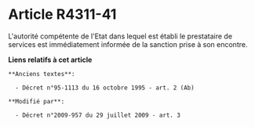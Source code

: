 # Article R4311-41

L'autorité compétente de l'Etat dans lequel est établi le prestataire de services est immédiatement informée de la sanction
prise à son encontre.

**Liens relatifs à cet article**

	**Anciens textes**:

	  - Décret n°95-1113 du 16 octobre 1995 - art. 2 (Ab)

	**Modifié par**:

	  - Décret n°2009-957 du 29 juillet 2009 - art. 3
